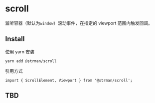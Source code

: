 # scroll

监听容器（默认为`window`）滚动事件，在指定的 viewport 范围内触发回调。

## Install

使用 yarn 安装

```
yarn add @strman/scroll
```

引用方式

```
import { ScrollElement, Viewport } from '@strman/scroll';
```

## TBD
